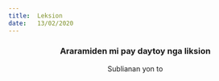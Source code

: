 ```yaml
---
title:  Leksion
date:   13/02/2020
---
```


### <center>Araramiden mi pay daytoy nga liksion</center>
<center>Sublianan yon to</center>